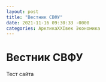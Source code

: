 ```yaml
---
layout: post
title: "Вестник СВФУ"
date: 2021-11-16 09:30:33 -0000
categories: АрктикаXXIвек Экономика 
---
```

# Вестник СВФУ
Тест сайта
